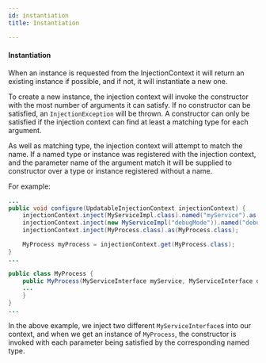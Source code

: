```yaml
---
id: instantiation
title: Instantiation

---
```


#### Instantiation

When an instance is requested from the InjectionContext it will return an existing instance if possible, and if not, it will instantiate a new one.

To create a new instance, the injection context will invoke the constructor with the most number of arguments it can satisfy. If no constructor can be satisfied, an `InjectionException` will be thrown.
A constructor can only be satisfied if the injection context can find at least a matching type for each argument.

As well as matching type, the injection context will attempt to match the name. If a named type or instance was registered with the injection context, and the parameter name of the argument match it will be supplied to constructor over a type or instance registered without a name.

For example:

```java
... 
public void configure(UpdatableInjectionContext injectionContext) {
	injectionContext.inject(MyServiceImpl.class).named("myService").as(MyServiceInterface.class);
	injectionContext.inject(new MyServiceImpl("debugMode")).named("debugService").as(MyServiceInterface.class);
	injectionContext.inject(MyProcess.class).as(MyProcess.class);

	MyProcess myProcess = injectionContext.get(MyProcess.class);
}
...

public class MyProcess {
	public MyProcess(MyServiceInterface myService, MyServiceInterface debugService){
	...
	}
}
...
```

In the above example, we inject two different `MyServiceInterface`s into our context, and when we get an instance of `MyProcess`, the constructor is invoked with each parameter being satisfied by the corresponding named type.